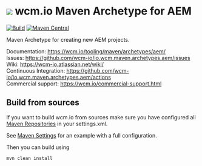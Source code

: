 <img src="https://wcm.io/images/favicon-16@2x.png"/> wcm.io Maven Archetype for AEM
======
[![Build](https://github.com/wcm-io/io.wcm.maven.archetypes.aem/actions/workflows/maven-build.yml/badge.svg?branch=develop)](https://github.com/wcm-io/io.wcm.maven.archetypes.aem/actions?query=workflow%3ABuild+branch%3Adevelop)
[![Maven Central](https://img.shields.io/maven-central/v/io.wcm.maven.archetypes/io.wcm.maven.archetypes.aem)](https://repo1.maven.org/maven2/io/wcm/maven/archetypes/io.wcm.maven.archetypes.aem)

Maven Archetype for creating new AEM projects.

Documentation: https://wcm.io/tooling/maven/archetypes/aem/<br/>
Issues: https://github.com/wcm-io/io.wcm.maven.archetypes.aem/issues<br/>
Wiki: https://wcm-io.atlassian.net/wiki/<br/>
Continuous Integration: https://github.com/wcm-io/io.wcm.maven.archetypes.aem/actions<br/>
Commercial support: https://wcm.io/commercial-support.html


## Build from sources

If you want to build wcm.io from sources make sure you have configured all [Maven Repositories](https://wcm.io/maven.html) in your settings.xml.

See [Maven Settings](https://github.com/wcm-io/io.wcm.maven.archetypes.aem/blob/develop/.maven-settings.xml) for an example with a full configuration.

Then you can build using

```
mvn clean install
```
